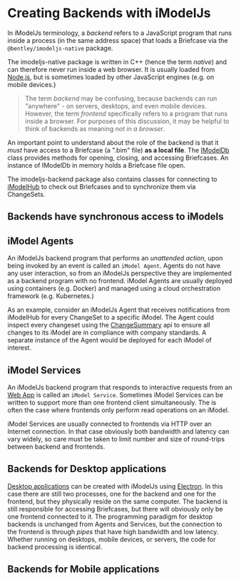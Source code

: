 # Creating Backends with iModelJs

In iModelJs terminology, a *backend* refers to a JavaScript program that runs inside a process (in the same address space)
that loads a Briefcase via the `@bentley/imodeljs-native` package.

The imodeljs-native package is written in C++ (hence the term *native*) and can therefore never run inside a
web browser. It is usually loaded from [Node.js](https://nodejs.org), but is sometimes loaded by other
JavaScript engines (e.g. on mobile devices.)

> The term *backend* may be confusing, because backends can run "anywhere" - on servers, desktops, and even mobile devices. However, the term
*frontend* specifically refers to a program that runs inside a browser. For purposes of this discussion,
it may be helpful to think of backends as meaning *not in a browser*.

An important point to understand about the role of the backend is that it *must* have access to a Briefcase (a ".bim" file) **as a local file**.
The [IModelDb]($imodeljs-backend.IModelDb) class provides methods for opening, closing, and accessing Briefcases. An instance of IModelDb in memory holds a Briefcase file open.

The imodeljs-backend package also contains classes for connecting to [iModelHub](./IModelHub) to check out Briefcases and to synchronize them via ChangeSets.

## Backends have synchronous access to iModels

## iModel Agents

An iModelJs backend program that performs an *unattended action*, upon being invoked by an event is called an `iModel Agent`. Agents do
not have any user interaction, so from an iModelJs perspective they are implemented as a backend program with no frontend. iModel Agents
are usually deployed using containers (e.g. Docker) and managed using a cloud orchestration framework (e.g. Kubernetes.)

As an example, consider an iModelJs Agent that receives notifications from iModelHub for every ChangeSet to a specific iModel.
The Agent could inspect every changeset using the [ChangeSummary]($imodeljs-backend.ChangeSummaryManager) api to ensure all
changes to its iModel are in compliance with company standards. A separate instance of the Agent would be deployed for each iModel of interest.

## iModel Services

An iModelJs backend program that responds to interactive requests from an [Web App](./WebApps) is called an `iModel Service`.
Sometimes iModel Services can be written to support more than one frontend client simultaneously.
The is often the case where frontends only perform read operations on an iModel.

iModel Services are usually connected to frontends via HTTP over an Internet connection. In that case obviously both
bandwidth and latency can vary widely, so care must be taken to limit number and size of round-trips between backend and frontends.

## Backends for Desktop applications

[Desktop applications](./DesktopApps) can be created with iModelJs using [Electron](https://electronjs.org/). In this case there are still two processes,
one for the backend and one for the frontend, but they physically reside on the same computer. The backend is still responsible for
accessing Briefcases, but there will obviously only be one frontend connected to it. The programming paradigm for desktop
backends is unchanged from Agents and Services, but the connection to the frontend is through *pipes* that have high bandwidth and low latency.
Whether running on desktops, mobile devices, or servers, the code for backend processing is identical.

## Backends for Mobile applications
